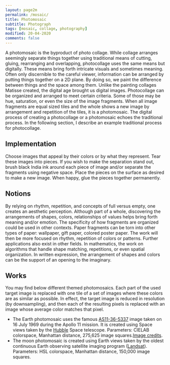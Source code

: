 ```yaml
---
layout: page2m
permalink: /mosaic/
title: Photomosaic
subtitle: Photograph
tags: [mosaic, collage, photography]
modified: 20-04-2020
comments: false
---
```


A photomosaic is the byproduct of photo collage.
While collage arranges seemingly separate things together using traditional means of cutting, gluing, rearranging and overlapping, photocollage uses the same means but digitally.
These means bring forth intricate visuals and sometimes meaning.
Often only discernible to the careful viewer, information can be arranged by putting things together on a 2D plane. By doing so, we paint the difference between things and the space among them.
Unlike the painting collages Matisse created, the digital age brought us digital images.
Photocollage can be organized and arranged to meet certain criteria. Some of those may be hue, saturation, or even the size of the image fragments. 
When all image fragments are equal sized tiles and the whole shows a new image by arrangement and repetition of the tiles, it is a photomosaic.
The digital process of creating a photocollage or a photomosaic echoes the traditional process. 
In the following section, I describe an example traditional process for photocollage.


## Implementation
Choose images that appeal by their colors or by what they represent. Tear these images into pieces. 
If you wish to make the separation stand out, brush black India ink around each piece of image and/or separate the fragments using negative space. Place the pieces on the surface as desired to make a new image. When happy, glue the pieces together permanently.


## Notions
By relying on rhythm, repetition, and concepts of full versus empty, one creates an aesthetic perception.
Although part of a whole, discovering the arrangements of shapes, colors, relationships of values helps bring forth meaning and/or emotion.
The specificity of how fragments are organized could be used in other contexts. 
Paper fragments can be torn into other types of paper: wallpaper, gift paper, colored poster paper. 
The work will then be more focused on rhythm, repetition of colors or patterns.
Further applications also exist in other fields. 
In mathematics, the work on algorithms that handle shape matching, repetitions, or even spatial organization. 
In written expression, the arrangement of shapes and colors can be the support of an opening to the imaginary. 

## Works
You may find below different themed photomosaics. 
Each part of the used target image is replaced with one tile of a set of images where these colors are as similar as possible. 
In effect, the target image is reduced in resolution (by downsampling), and then each of the resulting pixels is replaced with an image whose average color matches that pixel.
- The Earth photomosaic uses the famous [AS11-36-5337](https://spaceflight.nasa.gov/gallery/images/apollo/apollo11/html/as11-36-5337.html) image taken on 16 July 1969 during the Apollo 11 mission. It is created using Space views taken by the [Hubble](https://www.nasa.gov/mission_pages/hubble/) Space telescope. Parameters: CIELAB colorspace, Manhattan distance, 275,625 image squares.[Image credits](https://ghattab.github.io/earth/).
- The moon photomosaic is created using Earth views taken by the oldest continuous Earth observing satellite imaging program ([Landsat](https://en.wikipedia.org/wiki/Landsat_program)). Parameters: HSL colorspace, Manhattan distance, 150,000 image squares.
